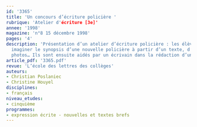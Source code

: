 ```yaml
---
id: '3365'
title: 'Un concours d’écriture policière '
rubrique: 'Atelier d'écriture [3e]'
annee: '1998'
magazine: 'n°8 15 décembre 1998'
pages: '4'
description: 'Présentation d’un atelier d’écriture policière : les élèves doivent
  imaginer le synopsis d’une nouvelle policière à partir d’un texte, d’objets et de
  photos… Ils sont ensuite aidés par un écrivain dans la rédaction d’une nouvelle…'
article_pdf: '3365.pdf'
revue: 'L’école des lettres des collèges'
auteurs:
- Christian Poslaniec
- Christine Houyel
disciplines:
- français
niveau_etudes:
- cinquième
programmes:
- expression écrite - nouvelles et textes brefs
---
```


